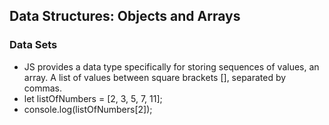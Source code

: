 ## Data Structures: Objects and Arrays

### Data Sets

- JS provides a data type specifically for storing sequences of values, an array. A list of values between square brackets [], separated by commas.
- let listOfNumbers = [2, 3, 5, 7, 11];
- console.log(listOfNumbers[2]);